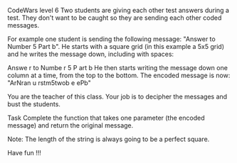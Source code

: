 CodeWars level 6
Two students are giving each other test answers during a test. They don't want to be caught so they are sending each other coded messages.

For example one student is sending the following message: "Answer to Number 5 Part b". He starts with a square grid (in this example a 5x5 grid) and he writes the message down, including with spaces:

Answe
r to
Numbe
r 5 P
art b
He then starts writing the message down one column at a time, from the top to the bottom. The encoded message is now: "ArNran u rstm5twob e ePb"

You are the teacher of this class. Your job is to decipher the messages and bust the students.

Task
Complete the function that takes one parameter (the encoded message) and return the original message.

Note: The length of the string is always going to be a perfect square.

Have fun !!!
